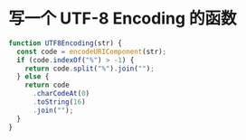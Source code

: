 # 写一个 UTF-8 Encoding 的函数

```javascript
function UTF8Encoding(str) {
  const code = encodeURIComponent(str);
  if (code.indexOf("%") > -1) {
    return code.split("%").join("");
  } else {
    return code
      .charCodeAt(0)
      .toString(16)
      .join("");
  }
}
```
